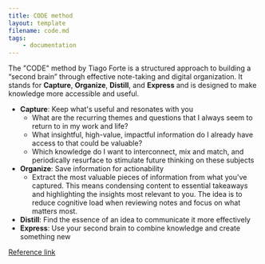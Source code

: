 ```yaml
---
title: CODE method
layout: template
filename: code.md
tags:
    - documentation
---
```


The "CODE" method by Tiago Forte is a structured approach to building a “second brain” through effective note-taking and digital organization. It stands for **Capture**, **Organize**, **Distill**, and **Express** and is designed to make knowledge more accessible and useful.

* **Capture**: Keep what's useful and resonates with you
    * What are the recurring themes and questions that I always seem to return to in my work and life?
    * What insightful, high-value, impactful information do I already have access to that could be valuable?
    * Which knowledge do I want to interconnect, mix and match, and periodically resurface to stimulate future thinking on these subjects
* **Organize**: Save information for actionability
    * Extract the most valuable pieces of information from what you've captured. This means condensing content to essential takeaways and highlighting the insights most relevant to you. The idea is to reduce cognitive load when reviewing notes and focus on what matters most.
* **Distill**: Find the essence of an idea to communicate it more effectively
* **Express**: Use your second brain to combine knowledge and create something new




[Reference link](https://fortelabs.com/blog/basboverview)
